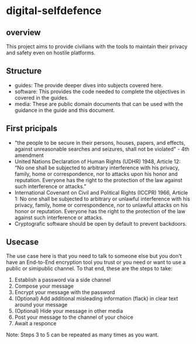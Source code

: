 # digital-selfdefence
## overview
This project aims to provide civilians with the tools to maintain their privacy and safety even on hostile platforms. 

## Structure 
- guides: The provide deeper dives into subjects covered here.
- software: This provides the code needed to complete the objectives in covered in the guides.
- media: These are public domain documents that can be used with the guidance in the guide and this document.

## First pricipals
- "the people to be secure in their persons, houses, papers, and effects, against unreasonable searches and seizures, shall not be violated" - 4th amendment
- United Nations Declaration of Human Rights (UDHR) 1948, Article 12: “No one shall be subjected to arbitrary interference with his privacy, family, home or correspondence, nor to attacks upon his honor and reputation. Everyone has the right to the protection of the law against such interference or attacks.”
- International Covenant on Civil and Political Rights (ICCPR) 1966, Article 1:  No one shall be subjected to arbitrary or unlawful interference with his privacy, family, home or correspondence, nor to unlawful attacks on his honor or reputation. Everyone has the right to the protection of the law against such interference or attacks.
- Cryptografic software should be open by default to prevent backdoors.

## Usecase
The use case here is that you need to talk to someone else but you don't have an End-to-End encryption tool you trust or you need or want to use a public or simipublic channel.
To that end, these are the steps to take:
1. Establish a password via a side channel
2. Compose your message
3. Encrypt your message with the password
4. (Optional) Add additional misleading information (flack) in clear text around your message
5. (Optional) Hide your message in other media
6. Post your message to the channel of your choice
7. Await a responce

Note: Steps 3 to 5 can be repeated as many times as you want.
